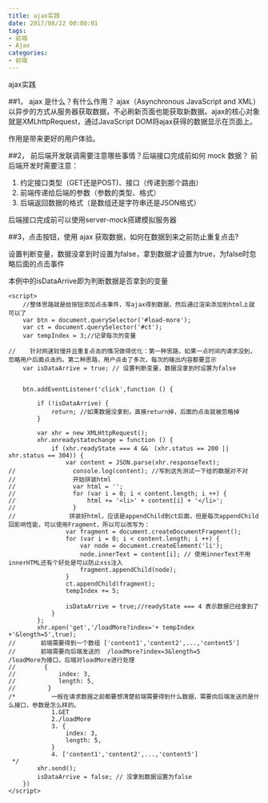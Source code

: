 ```yaml
---
title: ajax实践
date: 2017/08/22 00:00:01
tags: 
- 前端
- Ajax
categories: 
- 前端
---
```

ajax实践
<!--more-->

##1， ajax 是什么？有什么作用？
ajax（Asynchronous JavaScript and XML）以异步的方式从服务器获取数据，不必刷新页面也能获取新数据。ajax的核心对象就是XMLhttpRequest，通过JavaScript DOM将ajax获得的数据显示在页面上。

作用是带来更好的用户体验。

##2， 前后端开发联调需要注意哪些事情？后端接口完成前如何 mock 数据？
前后端开发时需要注意：
1. 约定接口类型（GET还是POST)、接口（传递到那个路由）
2. 前端传递给后端的参数（参数的类型、格式）
3. 后端返回数据的格式（是数组还是字符串还是JSON格式）

后端接口完成前可以使用server-mock搭建模拟服务器

##3，点击按钮，使用 ajax 获取数据，如何在数据到来之前防止重复点击?

设置判断变量，数据没拿到时设置为false，拿到数据才设置为true，为false时忽略后面的点击事件

本例中的isDataArrive即为判断数据是否拿到的变量
```
<script>
    //整体思路就是给按钮添加点击事件，写ajax得到数据，然后通过渲染添加到html上就可以了
    var btn = document.querySelector('#load-more');
    var ct = document.querySelector('#ct');
    var tempIndex = 3;//记录每次的变量

//    针对网速较慢并且重复点击的情况做得优化：第一种思路，如果一点时间内请求没到，忽略用户后面点击的。第二种思路，用户点击了多次，每次的输出内容都要显示
    var isDataArrive = true; // 设置判断变量，数据没拿到时设置为false


    btn.addEventListener('click',function () {

        if (!isDataArrive) {
            return; //如果数据没拿到，直接return掉，后面的点击就被忽略掉
        }

        var xhr = new XMLHttpRequest();
        xhr.onreadystatechange = function () {
            if (xhr.readyState === 4 &&　(xhr.status == 200 || xhr.status == 304)) {
                var content = JSON.parse(xhr.responseText);
//                console.log(content); //写到这先测试一下给的数据对不对
//                开始拼装html
//                var html = '';
//                for (var i = 0; i < content.length; i ++) {
//                    html += '<li>' + content[i] + '</li>';
//                }
//               拼装好html，应该是appendChild到ct后面，但是每次appendChild回影响性能，可以使用Fragment，所以可以改写为：
                var fragment = document.createDocumentFragment();
                for (var i = 0; i < content.length; i ++) {
                    var node = document.createElement('li');
                    node.innerText = content[i]; // 使用innerText不用innerHTML还有个好处是可以防止xss注入
                    fragment.appendChild(node);
                }
                ct.appendChild(fragment);
                tempIndex += 5;

                isDataArrive = true;//readyState === 4 表示数据已经拿到了
            }
        };
        xhr.open('get','/loadMore?index='+ tempIndex +'&length=5',true);
//       前端需要得到一个数组 ['content1','content2',...,'content5']
//       前端需要向后端发送的  /loadMore?index=3&length=5                  /loadMore为接口，后端对loadMore进行处理
//        {
//            index: 3,
//            length: 5,
//         }
/*          一般在请求数据之前都要想清楚前端需要得到什么数据，需要向后端发送的是什么接口，参数是怎么样的。
            1.GET
            2./loadMore
            3. {
                index: 3,
                length: 5,
            }
            4. ['content1','content2',...,'content5']
 */
        xhr.send();
        isDataArrive = false; // 没拿到数据设置为false
    })
</script>
```



